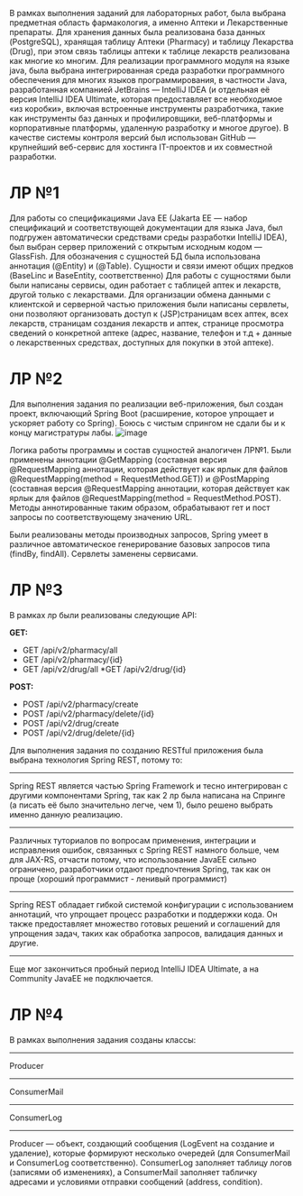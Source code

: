 В рамках выполнения заданий для лабораторных работ, была выбрана предметная область фармакология, а именно Аптеки и Лекарственные препараты.
Для хранения данных была реализована база данных (PostgreSQL), хранящая таблицу Аптеки (Pharmacy) и таблицу Лекарства (Drug), при этом связь таблицы аптеки к таблице лекарств реализована как многие ко многим.
Для реализации программного модуля на языке java, была выбрана интегрированная среда разработки программного обеспечения для многих языков программирования, в частности Java, разработанная компанией JetBrains — IntelliJ IDEA (и отдельная её версия IntelliJ IDEA Ultimate, которая предоставляет все необходимое «из коробки», включая встроенные инструменты разработчика, такие как инструменты баз данных и профилировщики, веб-платформы и корпоративные платформы, удаленную разработку и многое другое).
В качестве системы контроля версий был использован GitHub — крупнейший веб-сервис для хостинга IT-проектов и их совместной разработки.


# ЛР №1
Для работы со спецификациями Java EE (Jakarta EE — набор спецификаций и соответствующей документации для языка Java, был подгружен автоматически средствами среды разработки IntelliJ IDEA), был выбран сервер приложений с открытым исходным кодом — GlassFish.
Для обозначения с сущностей БД была использована аннотация (@Entity) и (@Table).
Сущности и связи имеют общих предков (BaseLinc и BaseEntity, соответственно)
Для работы с сущностями были были написаны сервисы, один работает с таблицей аптек и лекарств, другой только с лекарствами.
Для организации обмена данными с клиентской и серверной частью приложения были написаны сервлеты, они позволяют организовать доступ к (JSP)страницам всех аптек, всех лекарств, страницам создания лекарств и аптек, странице просмотра сведений о конкретной аптеке (адрес, название, телефон и т.д + данные о лекарственных средствах, доступных для покупки в этой аптеке).
# ЛР №2
Для выполнения задания по реализации веб-приложения, был создан проект, включающий Spring Boot (расширение, которое упрощает и ускоряет работу со Spring). Боюсь с чистым спрингом не сдали бы и к концу магистратуры лабы.
![image](https://github.com/Kusakina/README/assets/74459357/5699b2ff-0fd1-4342-847b-a55861fb4cee)

Логика работы программы и состав сущностей аналогичен ЛР№1.
Были применены аннотации @GetMapping (составная версия @RequestMapping аннотации, которая действует как ярлык для файлов @RequestMapping(method = RequestMethod.GET)) и 
@PostMapping (составная версия @RequestMapping аннотации, которая действует как ярлык для файлов @RequestMapping(method = RequestMethod.POST).
Методы аннотированные таким образом, обрабатывают гет и пост запросы по соответствующему значению URL.

Были реализованы методы производных запросов, Spring умеет в различное автоматическое генерирование базовых запросов типа (findBy, findAll).
Сервлеты заменены сервисами.

# ЛР №3

В рамках лр были реализованы следующие API:

__GET:__
* GET /api/v2/pharmacy/all
* GET /api/v2/pharmacy/{id}
* GET /api/v2/drug/all
*GET /api/v2/drug/{id}
  
__POST:__
* POST /api/v2/pharmacy/create
* POST /api/v2/pharmacy/delete/{id}
* POST /api/v2/drug/create
* POST /api/v2/drug/delete/{id}

Для выполнения задания по созданию RESTful приложения была выбрана технология Spring REST, потому то:
 ***
 Spring REST является частью Spring Framework и тесно интегрирован с другими компонентами Spring, так как 2 лр была написана на Спринге (а писать её было значительно легче, чем 1), было решено выбрать именно данную реализацию.
  ***
  Различных туториалов по вопросам применения, интеграции и исправления ошибок, связанных с Spring REST намного больше, чем для JAX-RS, отчасти потому, что использование JavaEE сильно ограничено, разработчики отдают предпочтения Spring, так как он проще (хороший программист - ленивый программист)
  ***
Spring REST обладает гибкой системой конфигурации с использованием аннотаций, что упрощает процесс разработки и поддержки кода. Он также предоставляет множество готовых решений и соглашений для упрощения задач, таких как обработка запросов, валидация данных и другие.
 ***
Еще мог закончиться пробный период IntelliJ IDEA Ultimate, а на Community JavaEE не подключается.
# ЛР №4
 В рамках выполнения задания созданы классы:
***
 Producer
***
 ConsumerMail
 ***
 ConsumerLog
 ***
 Producer — объект, создающий сообщения (LogEvent на создание и удаление), которые формируют несколько очередей (для ConsumerMail и ConsumerLog соответственно).
 ConsumerLog заполняет таблицу логов (записями об изменениях), а ConsumerMail заполняет табличку адресами и условиями отправки сообщений (address, condition).
